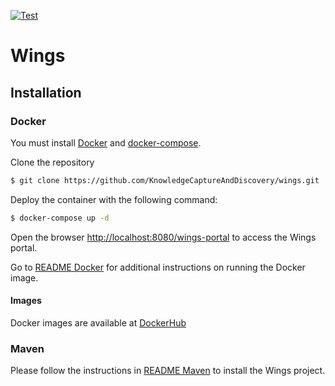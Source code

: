 [![Test](https://github.com/KnowledgeCaptureAndDiscovery/wings/actions/workflows/maven.yml/badge.svg)](https://github.com/KnowledgeCaptureAndDiscovery/wings/actions/workflows/maven.yml)

# Wings

## Installation

### Docker 

You must install [Docker](https://www.docker.com/) and [docker-compose](https://docs.docker.com/compose/install/).

Clone the repository

```bash
$ git clone https://github.com/KnowledgeCaptureAndDiscovery/wings.git
```

Deploy the container with the following command:

```bash
$ docker-compose up -d
```


Open the browser [http://localhost:8080/wings-portal](http://localhost:8080/wings-portal) to access the Wings portal.


Go to [README Docker](wings-docker/) for additional instructions on running the Docker image.


#### Images

Docker images are available at [DockerHub](https://hub.docker.com/repository/docker/ikcap/wings)

### Maven

Please follow the instructions in [README Maven](docs/maven.md) to install the Wings project.
